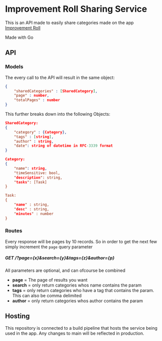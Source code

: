 # Improvement Roll Sharing Service

This is an API made to easily share categories made on the app [Improvement Roll](https://github.com/vukani-dev/improvement-roll)

Made with Go

## API

### Models
The every call to the API will result in the same object:

```json
{
    "sharedCategories" : [SharedCategory],
    "page" : number,
    "totalPages" : number
}
```

This further breaks down into the following Objects:
```json
SharedCategory:
{
    "category" : {Category},
    "tags" : [string],
    "author" : string,
    "date": string of datetime in RFC-3339 format
}

Category:
{
    "name": string,
    "timeSensitive: bool,
    "description": string,
    "tasks": [Task]
}

Task:
{
    "name" : string,
    "desc" : string,
    "minutes" : number
}
```

### Routes
Every response will be pages by 10 records. So in order to get the next few simply increment the `page` query parameter

##### GET /?page={x}&search={y}&tags={z}&author={p}
All parameters are optional, and can ofcourse be combined

- **page** = The page of results you want
- **search** = only return categories whos name contains the param
- **tags** = only return categories who have a tag that contains the param. This can also be comma delimited
- **author** = only return categories whos author contains the param

## Hosting
This repository is connected to a build pipeline that hosts the service being used in the app. 
Any changes to main will be reflected in production.